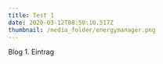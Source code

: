 ```yaml
---
title: Test 1
date: 2020-03-12T08:50:10.517Z
thumbnail: /media_folder/energymanager.png
---
```

Blog 1. Eintrag